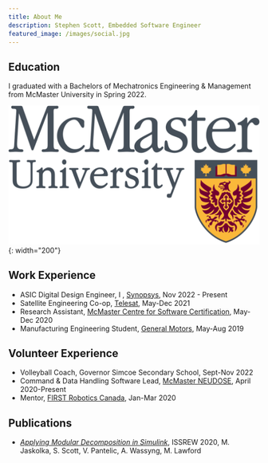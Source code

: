 ```yaml
---
title: About Me
description: Stephen Scott, Embedded Software Engineer
featured_image: /images/social.jpg
---
```


## Education

I graduated with a Bachelors of Mechatronics Engineering & Management from McMaster University in Spring 2022.

![](/images/about/McMaster_University_logo.png){: width="200"}

## Work Experience
* ASIC Digital Design Engineer, I , [Synopsys](https://www.synopsys.com/), Nov 2022 - Present
* Satellite Engineering Co-op, [Telesat](https://www.telesat.com/), May-Dec 2021
* Research Assistant, [McMaster Centre for Software Certification](https://www.mcscert.ca/), May-Dec 2020
* Manufacturing Engineering Student, [General Motors](https://www.gm.ca/en/home.html), May-Aug 2019

## Volunteer Experience
* Volleyball Coach, Governor Simcoe Secondary School, Sept-Nov 2022
* Command & Data Handling Software Lead, [McMaster NEUDOSE](https://mcmasterneudose.ca/), April 2020-Present
* Mentor, [FIRST Robotics Canada](https://niagararobotics.com/), Jan-Mar 2020

## Publications
* [*Applying Modular Decomposition in Simulink*](https://ieeexplore.ieee.org/document/9307638), ISSREW 2020, M. Jaskolka, S. Scott, V. Pantelic, A. Wassyng, M. Lawford
